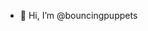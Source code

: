 - 👋 Hi, I’m @bouncingpuppets

<!---
bouncingpuppets/bouncingpuppets is a ✨ special ✨ repository because its `README.md` (this file) appears on your GitHub profile.
You can click the Preview link to take a look at your changes.
--->
